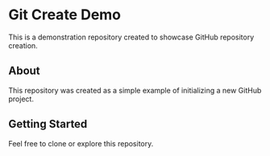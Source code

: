 # Git Create Demo

This is a demonstration repository created to showcase GitHub repository creation.

## About

This repository was created as a simple example of initializing a new GitHub project.

## Getting Started

Feel free to clone or explore this repository.
